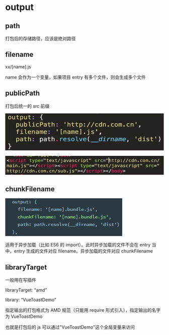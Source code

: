 # output

## path

打包后的存储路径，应该是绝对路径

## filename

xx/[name].js

name 会作为一个变量，如果项目 entry 有多个文件，则会生成多个文件

## publicPath

打包后统一的 src 前缀

![](../images/7e26ca1c3c3a2cc95701e150328e7038.png)

![](../images/b3cf459e1e0579521dad560f7e1ae185.png)

## chunkFilename

![](../images/ac0910501bbf4143b56eeff1c4216e80.png)

适用于异步加载（比如 ES6 的 import）。此时异步加载的文件不会在 entry 当中，entry 生成的文件对应 filename。异步加载的文件对应 chunkFilename

## libraryTarget

一般用在写插件

libraryTarget: “amd”

library: “VueToastDemo”

指定输出的打包格式为 AMD 规范（只能用 require 形式引入），指定输出的名字为 VueToastDemo

也就是打包后的 js 可以通过"VueToastDemo"这个全局变量来访问
